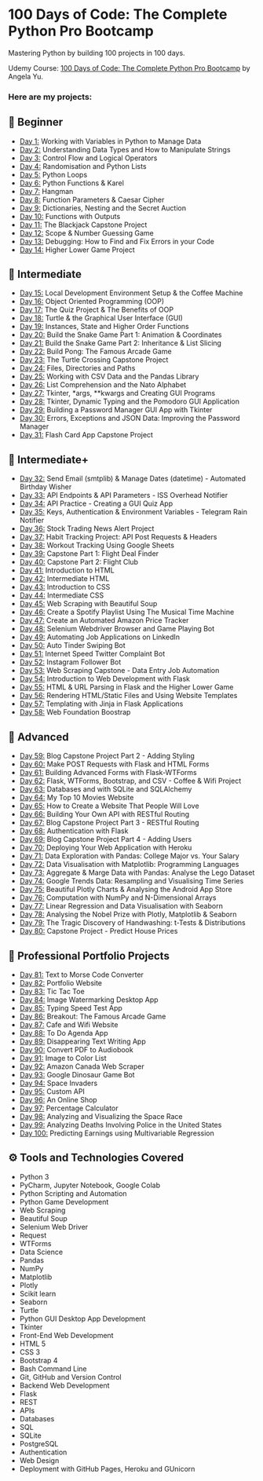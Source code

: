 # 100 Days of Code: The Complete Python Pro Bootcamp

Mastering Python by building 100 projects in 100 days. 

Udemy Course: [100 Days of Code: The Complete Python Pro Bootcamp](https://www.udemy.com/course/100-days-of-code/?couponCode=ST15MT31224) by Angela Yu.

### Here are my projects:

## 🔰 Beginner 
- [Day 1:](https://github.com/moraeseduarda/100-days-of-code-python/tree/main/day01) Working with Variables in Python to Manage Data
- [Day 2:](https://github.com/moraeseduarda/100-days-of-code-python/tree/main/day02) Understanding Data Types and How to Manipulate Strings
- [Day 3:](https://github.com/moraeseduarda/100-days-of-code-python/tree/main/day03) Control Flow and Logical Operators
- [Day 4:](https://github.com/moraeseduarda/100-days-of-code-python/tree/main/day04) Randomisation and Python Lists
- [Day 5:](https://github.com/moraeseduarda/100-days-of-code-python/tree/main/day05) Python Loops
- [Day 6:](https://github.com/moraeseduarda/100-days-of-code-python/tree/main/day06) Python Functions & Karel
- [Day 7:](https://github.com/moraeseduarda/100-days-of-code-python/tree/main/day07) Hangman
- [Day 8:](https://github.com/moraeseduarda/100-days-of-code-python/tree/main/day08) Function Parameters & Caesar Cipher
- [Day 9:](https://github.com/moraeseduarda/100-days-of-code-python/tree/main/day09) Dictionaries, Nesting and the Secret Auction
- [Day 10:](https://github.com/moraeseduarda/100-days-of-code-python/tree/main/day10) Functions with Outputs
- [Day 11:](https://github.com/moraeseduarda/100-days-of-code-python/tree/main/day11) The Blackjack Capstone Project
- [Day 12:](https://github.com/moraeseduarda/100-days-of-code-python/tree/main/day12) Scope & Number Guessing Game
- [Day 13:](https://github.com/moraeseduarda/100-days-of-code-python/tree/main/day13) Debugging: How to Find and Fix Errors in your Code
- [Day 14:](https://github.com/moraeseduarda/100-days-of-code-python/tree/main/day14) Higher Lower Game Project

## 🚩 Intermediate
- [Day 15:](https://github.com/moraeseduarda/100-days-of-code-python/tree/main/day15) Local Development Environment Setup & the Coffee Machine
- [Day 16:](https://github.com/moraeseduarda/100-days-of-code-python/tree/main/day16) Object Oriented Programming (OOP)
- [Day 17:](https://github.com/moraeseduarda/100-days-of-code-python/tree/main/day17) The Quiz Project & The Benefits of OOP
- [Day 18:](https://github.com/moraeseduarda/100-days-of-code-python/tree/main/day18) Turtle & the Graphical User Interface (GUI)
- [Day 19:](https://github.com/moraeseduarda/100-days-of-code-python/tree/main/day19) Instances, State and Higher Order Functions
- [Day 20:](https://github.com/moraeseduarda/100-days-of-code-python/tree/main/day20) Build the Snake Game Part 1: Animation & Coordinates
- [Day 21:](https://github.com/moraeseduarda/100-days-of-code-python/tree/main/day21) Build the Snake Game Part 2: Inheritance & List Slicing
- [Day 22:](https://github.com/moraeseduarda/100-days-of-code-python/tree/main/day22) Build Pong: The Famous Arcade Game
- [Day 23:](https://github.com/moraeseduarda/100-days-of-code-python/tree/main/day23) The Turtle Crossing Capstone Project
- [Day 24:](https://github.com/moraeseduarda/100-days-of-code-python/tree/main/day24) Files, Directories and Paths
- [Day 25:](https://github.com/moraeseduarda/100-days-of-code-python/tree/main/day25) Working with CSV Data and the Pandas Library
- [Day 26:](https://github.com/moraeseduarda/100-days-of-code-python/tree/main/day26) List Comprehension and the Nato Alphabet
- [Day 27:](https://github.com/moraeseduarda/100-days-of-code-python/tree/main/day27) Tkinter, *args, **kwargs and Creating GUI Programs
- [Day 28:](https://github.com/moraeseduarda/100-days-of-code-python/tree/main/day28) Tkinter, Dynamic Typing and the Pomodoro GUI Application
- [Day 29:](https://github.com/moraeseduarda/100-days-of-code-python/tree/main/day29) Building a Password Manager GUI App with Tkinter
- [Day 30:](https://github.com/moraeseduarda/100-days-of-code-python/tree/main/day30) Errors, Exceptions and JSON Data: Improving the Password Manager
- [Day 31:](https://github.com/moraeseduarda/100-days-of-code-python/tree/main/day31) Flash Card App Capstone Project

## 🤖 Intermediate+
- [Day 32:](https://github.com/moraeseduarda/100-days-of-code-python/tree/main/day32) Send Email (smtplib) & Manage Dates (datetime) - Automated Birthday Wisher
- [Day 33:](https://github.com/moraeseduarda/100-days-of-code-python/tree/main/day33) API Endpoints & API Parameters - ISS Overhead Notifier
- [Day 34:](https://github.com/moraeseduarda/100-days-of-code-python/tree/main/day34) API Practice - Creating a GUI Quiz App
- [Day 35:](https://github.com/moraeseduarda/100-days-of-code-python/tree/main/day35) Keys, Authentication & Environment Variables - Telegram Rain Notifier
- [Day 36:](https://github.com/moraeseduarda/100-days-of-code-python/tree/main/day36) Stock Trading News Alert Project
- [Day 37:](https://github.com/moraeseduarda/100-days-of-code-python/tree/main/day37) Habit Tracking Project: API Post Requests & Headers
- [Day 38:](https://github.com/moraeseduarda/100-days-of-code-python/tree/main/day38) Workout Tracking Using Google Sheets
- [Day 39:](https://github.com/moraeseduarda/100-days-of-code-python/tree/main/day39) Capstone Part 1: Flight Deal Finder
- [Day 40:](https://github.com/moraeseduarda/100-days-of-code-python/tree/main/day40) Capstone Part 2: Flight Club
- [Day 41:](https://github.com/moraeseduarda/100-days-of-code-python/tree/main/day41) Introduction to HTML
- [Day 42:](https://github.com/moraeseduarda/100-days-of-code-python/tree/main/day42) Intermediate HTML
- [Day 43:](https://github.com/moraeseduarda/100-days-of-code-python/tree/main/day43) Introduction to CSS
- [Day 44:](https://github.com/moraeseduarda/100-days-of-code-python/tree/main/day44) Intermediate CSS
- [Day 45:](https://github.com/moraeseduarda/100-days-of-code-python/tree/main/day45) Web Scraping with Beautiful Soup
- [Day 46:](https://github.com/moraeseduarda/100-days-of-code-python/tree/main/day46) Create a Spotify Playlist Using The Musical Time Machine
- [Day 47:](https://github.com/moraeseduarda/100-days-of-code-python/tree/main/day47) Create an Automated Amazon Price Tracker
- [Day 48:](https://github.com/moraeseduarda/100-days-of-code-python/tree/main/day48) Selenium Webdriver Browser and Game Playing Bot
- [Day 49:](https://github.com/moraeseduarda/100-days-of-code-python/tree/main/day49) Automating Job Applications on LinkedIn
- [Day 50:](https://github.com/moraeseduarda/100-days-of-code-python/tree/main/day50) Auto Tinder Swiping Bot
- [Day 51:](https://github.com/moraeseduarda/100-days-of-code-python/tree/main/day51) Internet Speed Twitter Complaint Bot
- [Day 52:](https://github.com/moraeseduarda/100-days-of-code-python/tree/main/day52) Instagram Follower Bot
- [Day 53:](https://github.com/moraeseduarda/100-days-of-code-python/tree/main/day53) Web Scraping Capstone - Data Entry Job Automation
- [Day 54:](https://github.com/moraeseduarda/100-days-of-code-python/tree/main/day54) Introduction to Web Development with Flask
- [Day 55:](https://github.com/moraeseduarda/100-days-of-code-python/tree/main/day55) HTML & URL Parsing in Flask and the Higher Lower Game
- [Day 56:](https://github.com/moraeseduarda/100-days-of-code-python/tree/main/day56) Rendering HTML/Static Files and Using Website Templates
- [Day 57:](https://github.com/moraeseduarda/100-days-of-code-python/tree/main/day57) Templating with Jinja in Flask Applications
- [Day 58:](https://github.com/moraeseduarda/100-days-of-code-python/tree/main/day58) Web Foundation Boostrap

## 🎯 Advanced
- [Day 59:](https://github.com/moraeseduarda/100-days-of-code-python/tree/main/day59) Blog Capstone Project Part 2 - Adding Styling
- [Day 60:](https://github.com/moraeseduarda/100-days-of-code-python/tree/main/day60) Make POST Requests with Flask and HTML Forms
- [Day 61:](https://github.com/moraeseduarda/100-days-of-code-python/tree/main/day61) Building Advanced Forms with Flask-WTForms
- [Day 62:](https://github.com/moraeseduarda/100-days-of-code-python/tree/main/day62) Flask, WTForms, Bootstrap, and CSV - Coffee & Wifi Project
- [Day 63:](https://github.com/moraeseduarda/100-days-of-code-python/tree/main/day63) Databases and with SQLite and SQLAlchemy
- [Day 64:](https://github.com/moraeseduarda/100-days-of-code-python/tree/main/day64) My Top 10 Movies Website
- [Day 65:](https://github.com/moraeseduarda/100-days-of-code-python/tree/main/day65) How to Create a Website That People Will Love
- [Day 66:](https://github.com/moraeseduarda/100-days-of-code-python/tree/main/day66) Building Your Own API with RESTful Routing
- [Day 67:](https://github.com/moraeseduarda/100-days-of-code-python/tree/main/day67) Blog Capstone Project Part 3 - RESTful Routing
- [Day 68:](https://github.com/moraeseduarda/100-days-of-code-python/tree/main/day68) Authentication with Flask
- [Day 69:](https://github.com/moraeseduarda/100-days-of-code-python/tree/main/day69) Blog Capstone Project Part 4 - Adding Users
- [Day 70:](https://github.com/moraeseduarda/100-days-of-code-python/tree/main/day70) Deploying Your Web Application with Heroku
- [Day 71:](https://github.com/moraeseduarda/100-days-of-code-python/tree/main/day71) Data Exploration with Pandas: College Major vs. Your Salary
- [Day 72:](https://github.com/moraeseduarda/100-days-of-code-python/tree/main/day72) Data Visualisation with Matplotlib: Programming Languages
- [Day 73:](https://github.com/moraeseduarda/100-days-of-code-python/tree/main/day73) Aggregate & Marge Data with Pandas: Analyse the Lego Dataset
- [Day 74:](https://github.com/moraeseduarda/100-days-of-code-python/tree/main/day74) Google Trends Data: Resampling and Visualising Time Series
- [Day 75:](https://github.com/moraeseduarda/100-days-of-code-python/tree/main/day75) Beautiful Plotly Charts & Analysing the Android App Store
- [Day 76:](https://github.com/moraeseduarda/100-days-of-code-python/tree/main/day76) Computation with NumPy and N-Dimensional Arrays
- [Day 77:](https://github.com/moraeseduarda/100-days-of-code-python/tree/main/day77) Linear Regression and Data Visualisation with Seaborn
- [Day 78:](https://github.com/moraeseduarda/100-days-of-code-python/tree/main/day78) Analysing the Nobel Prize with Plotly, Matplotlib & Seaborn
- [Day 79:](https://github.com/moraeseduarda/100-days-of-code-python/tree/main/day79) The Tragic Discovery of Handwashing: t-Tests & Distributions
- [Day 80:](https://github.com/moraeseduarda/100-days-of-code-python/tree/main/day80) Capstone Project - Predict House Prices

## 🚀 Professional Portfolio Projects
- [Day 81:](https://github.com/moraeseduarda/100-days-of-code-python/tree/main/day81) Text to Morse Code Converter
- [Day 82:](https://github.com/moraeseduarda/100-days-of-code-python/tree/main/day82) Portfolio Website
- [Day 83:](https://github.com/moraeseduarda/100-days-of-code-python/tree/main/day83) Tic Tac Toe
- [Day 84:](https://github.com/moraeseduarda/100-days-of-code-python/tree/main/day84) Image Watermarking Desktop App
- [Day 85:](https://github.com/moraeseduarda/100-days-of-code-python/tree/main/day85) Typing Speed Test App
- [Day 86:](https://github.com/moraeseduarda/100-days-of-code-python/tree/main/day86) Breakout: The Famous Arcade Game
- [Day 87:](https://github.com/moraeseduarda/100-days-of-code-python/tree/main/day87) Cafe and Wifi Website
- [Day 88:](https://github.com/moraeseduarda/100-days-of-code-python/tree/main/day88) To Do Agenda App
- [Day 89:](https://github.com/moraeseduarda/100-days-of-code-python/tree/main/day89) Disappearing Text Writing App
- [Day 90:](https://github.com/moraeseduarda/100-days-of-code-python/tree/main/day90) Convert PDF to Audiobook
- [Day 91:](https://github.com/moraeseduarda/100-days-of-code-python/tree/main/day91) Image to Color List
- [Day 92:](https://github.com/moraeseduarda/100-days-of-code-python/tree/main/day92) Amazon Canada Web Scraper
- [Day 93:](https://github.com/moraeseduarda/100-days-of-code-python/tree/main/day93) Google Dinosaur Game Bot
- [Day 94:](https://github.com/moraeseduarda/100-days-of-code-python/tree/main/day94) Space Invaders
- [Day 95:](https://github.com/moraeseduarda/100-days-of-code-python/tree/main/day95) Custom API
- [Day 96:](https://github.com/moraeseduarda/100-days-of-code-python/tree/main/day96) An Online Shop
- [Day 97:](https://github.com/moraeseduarda/100-days-of-code-python/tree/main/day97) Percentage Calculator
- [Day 98:](https://github.com/moraeseduarda/100-days-of-code-python/tree/main/day98) Analyzing and Visualizing the Space Race
- [Day 99:](https://github.com/moraeseduarda/100-days-of-code-python/tree/main/day99) Analyzing Deaths Involving Police in the United States
- [Day 100:](https://github.com/moraeseduarda/100-days-of-code-python/tree/main/day100) Predicting Earnings using Multivariable Regression

## ⚙️ Tools and Technologies Covered
- Python 3
- PyCharm, Jupyter Notebook, Google Colab
- Python Scripting and Automation
- Python Game Development
- Web Scraping
- Beautiful Soup
- Selenium Web Driver
- Request
- WTForms
- Data Science
- Pandas
- NumPy
- Matplotlib
- Plotly
- Scikit learn
- Seaborn
- Turtle
- Python GUI Desktop App Development
- Tkinter
- Front-End Web Development
- HTML 5
- CSS 3
- Bootstrap 4
- Bash Command Line
- Git, GitHub and Version Control
- Backend Web Development
- Flask
- REST
- APIs
- Databases
- SQL
- SQLite
- PostgreSQL
- Authentication
- Web Design
- Deployment with GitHub Pages, Heroku and GUnicorn

